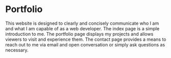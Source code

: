# Portfolio

This website is designed to clearly and concisely communicate who I am and what I am capable of as a web developer.  The index page is a simple introduction to me.  The portfolio page displays my projects and allows viewers to visit and experience them.  The contact page provides a means to reach out to me via email and open conversation or simply ask questions as necessary.